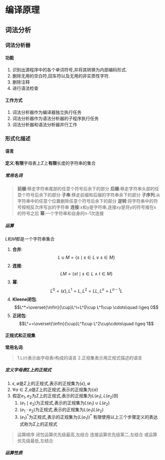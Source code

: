 # 编译原理

## 词法分析

### 词法分析器

#### 功能

1. 识别出源程序中的各个单词符号,并将其转换为内部编码形式.
2. 删除无用的空白符,回车符以及无用的非实质性字符.
3. 删除注释
4. 进行语法检查

#### 工作方式

1. 词法分析器作为编译器独立执行任务
2. 词法分析器作为语法分析器的子程序执行任务
3. 词法分析器和语法分析器并行工作

### 形式化描述

#### 语言

**定义**:**有限**字母表上$\Sigma$上**有限**长度的字符串的集合

##### 常用名词

> **前缀**:移走字符串尾部的任意个符号后余下的部分
> **后缀**:移走字符串头部的任意个符号后余下的部分
> **子串**:移走前缀和后缀的字符串余下的部分
> **子序列**:从字符串中的任意个位置删除任意个符号后余下的部分
> **逆转**:将字符串中的符号按相反次序写出的字符串
> **连接**:x和y是字符串,连接xy是将y的符号接在x的符号之后
> **幂**:一个字符串和自身的n-1次连接

##### 运算

$L$和$M$都是一个字符串集合

1. **合并**:$$L\cup M=\{s\mid s\in L\vee s\in M\}$$
2. **连接**:$$LM=\{st\mid s\in L\wedge t\in M\}$$
3. **幂**:$$L^0=\{\epsilon\},L^1=L,L^2=LL,L^n=L^{n-1}L$$
4. **Kleene闭包**:$$L^*=\overset{\infin}{\cup}L^i=L^0\cup L^1\cup \cdots\quad i\geq 0$$
5. **正闭包**:$$L^+=\overset{\infin}{\cup}L^1\cup L^2\cup\cdots\quad i\geq 1$$

#### 正规式和正规集

**常用名词**:
> 1.L(r)表示由字母表r构成的语言
> 2.正规集表示用正规式描述的语言

##### 定义字母表$\Sigma$上的正规式

1. $\epsilon,\emptyset$是$\Sigma$上的正规式,表示的正规集为$\{\epsilon\},\emptyset$
2. $\forall a\in \Sigma$,$a$是$\Sigma$上的正规式,表示的正规集为$\{a\}$
3. 假定$e_1,e_2$为$\Sigma$上的正规式,表示的正规集为$L(e_1),L(e_2)$则
   1. $(e_1\mid e_2)$为正规式,表示的正规集为$L(e_1)\cup L(e_2)$
   2. $(e_1\cdot e_2)$为正规式,表示的正规集为$L(e_1)L(e_2)$
   3. $(e_1)^*$为正规式,表示的正规集为$(L(e_1))^*$
有限使用以上三个步骤定义的表达式称为$\Sigma$上的正规式

> 运算顺序
> 闭包运算优先级最高,左结合
> 连接运算优先级第二,左结合
> 或运算优先级最低,左结合

##### 运算性质

